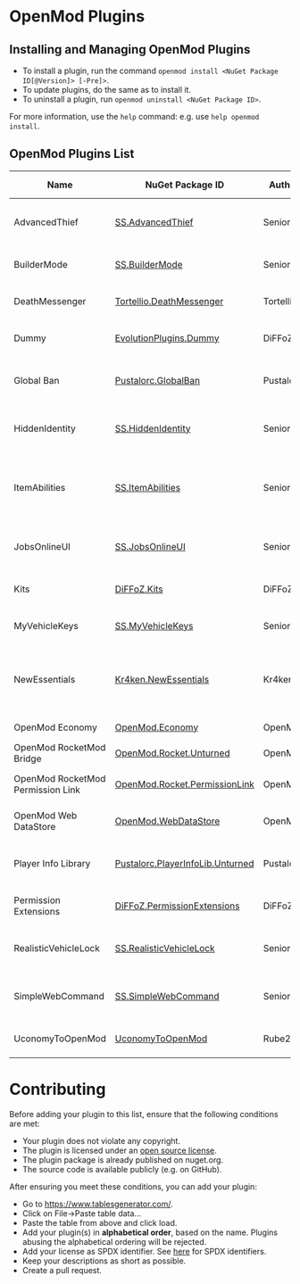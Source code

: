 # OpenMod Plugins

## Installing and Managing OpenMod Plugins
- To install a plugin, run the command `openmod install <NuGet Package ID[@Version]> [-Pre]>`.  
- To update plugins, do the same as to install it.
- To uninstall a plugin, run `openmod uninstall <NuGet Package ID>`.

For more information, use the `help` command: e.g. use `help openmod install`.

## OpenMod Plugins List
| Name                              	| NuGet Package ID                                                                                     	| Author    	| Platform  	| Description                                                                                                    	| License      	| Source Code                                                                                       	|
|-----------------------------------	|------------------------------------------------------------------------------------------------------	|-----------	|-----------	|----------------------------------------------------------------------------------------------------------------	|--------------	|---------------------------------------------------------------------------------------------------	|
| AdvancedThief                     	| [SS.AdvancedThief](https://www.nuget.org/packages/SS.AdvancedThief/)                                 	| Senior S  	| Unturned  	| This plugin add a command to have a best rol in Roleplays servers!                                             	| EUPL-1.2     	| [GitHub](https://github.com/Senior-S/AdvancedThief/tree/OpenMod)                                  	|
| BuilderMode                       	| [SS.BuilderMode](https://www.nuget.org/packages/SS.BuilderMode/)                                     	| Senior S  	| Unturned  	| A simple/shitty plugin to build with more facility.                                                            	| EUPL-1.2     	| [GitHub](https://github.com/Senior-S/BuilderMode-OpenMod)                                         	|
| DeathMessenger                    	| [Tortellio.DeathMessenger](https://www.nuget.org/packages/Tortellio.DeathMessenger)                  	| Tortellio 	| Unturned  	| Sending death messages based on player death causes.                                                           	| EUPL-1.2     	| [GitHub](https://github.com/Tortellio/DeathMessenger)                                             	|
| Dummy                             	| [EvolutionPlugins.Dummy](https://www.nuget.org/packages/EvolutionPlugins.Dummy/)                     	| DiFFoZ    	| Unturned  	| Creates a dummy to help with debugging a plugins                                                               	| GPL-3.0-only 	| [GitHub](https://github.com/EvolutionPlugins/Dummy)                                               	|
| Global Ban                        	| [Pustalorc.GlobalBan](https://www.nuget.org/packages/Pustalorc.GlobalBan/)                           	| Pustalorc 	| Unturned  	| Keep bans globally between servers. Supports HWID & IP banning.                                                	| EUPL-1.2     	| [GitHub](https://github.com/Pustalorc/GlobalBan/)                                                 	|
| HiddenIdentity                    	| [SS.HiddenIdentity](https://www.nuget.org/packages/ss.hiddenidentity/)                               	| Senior S  	| Unturned  	| Now you can be a good thief, if you have a mask anyone cant see your name!                                     	| EUPL-1.2     	| [GitHub](https://github.com/Senior-S/HiddenIdentity/tree/OpenMod)                                 	|
| ItemAbilities                     	| [SS.ItemAbilities](https://www.nuget.org/packages/SS.ItemAbilities/)                                 	| Senior S  	| Unturned  	| You can assign effects (Speed/Jump/Gravity Multiplier) to any item like a Katana or a Hat.                     	| EUPL-1.2     	| [GitHub](https://github.com/Senior-S/ItemAbilities/tree/OpenMod)                                  	|
| JobsOnlineUI                      	| [SS.JobsOnlineUI](https://www.nuget.org/packages/ss.jobsonlineui/)                                   	| Senior S  	| Unturned  	| A simple plugin to check the players or jobs online while press a key.                                         	| EUPL-1.2     	| [GitHub](https://github.com/Senior-S/JobsOnlineUI-OpenMod)                                        	|
| Kits                              	| [DiFFoZ.Kits](https://www.nuget.org/packages/DiFFoZ.Kits/)                                           	| DiFFoZ    	| Universal 	| Universal plugin for OpenMod. Adds a kit system.                                                               	| EUPL-1.2     	| [GitHub](https://github.com/DiFFoZ/Kits)                                                          	|
| MyVehicleKeys                     	| [SS.MyVehicleKeys](https://www.nuget.org/packages/SS.MyVehicleKeys/)                                 	| Senior S  	| Unturned  	| A plugin to add a system of keys in your roleplay server.                                                      	| EUPL-1.2     	| [GitHub](https://github.com/Senior-S/MyVehicleKeys/tree/OpenMod)                                  	|
| NewEssentials                     	| [Kr4ken.NewEssentials](https://www.nuget.org/packages/Kr4ken.NewEssentials)                          	| Kr4ken    	| Unturned  	| The new essential plugin for Unturned. This project aims to be a replacement for uEssentials built on OpenMod. 	| GPL-3.0-only 	| [GitHub](https://github.com/Kr4ken-9/NewEssentials)                                               	|
| OpenMod Economy                   	| [OpenMod.Economy](https://www.nuget.org/packages/OpenMod.Economy)                                    	| OpenMod   	| Unturned  	| An economy provider for OpenMod                                                                                	| EUPL-1.2     	| [GitHub](https://github.com/openmodplugins/OpenMod.Economy)                                       	|
| OpenMod RocketMod Bridge          	| [OpenMod.Rocket.Unturned](https://www.nuget.org/packages/OpenMod.Rocket.Unturned)                    	| OpenMod   	| Unturned  	| Legacy RM4 support for OpenMod                                                                                 	| MIT          	| [GitHub](https://github.com/openmod/openmod/tree/master/unturned/rocketmod)                       	|
| OpenMod RocketMod Permission Link 	| [OpenMod.Rocket.PermissionLink](https://www.nuget.org/packages/OpenMod.Rocket.PermissionLink)        	| OpenMod   	| Unturned  	| Makes RM4 use OpenMod Permissions                                                                              	| EUPL-1.2     	| [GitHub](https://github.com/openmod/openmod/tree/master/unturned/rocketmod/Rocket.PermissionLink) 	|
| OpenMod Web DataStore             	| [OpenMod.WebDataStore](https://www.nuget.org/packages/OpenMod.WebDataStore)                          	| OpenMod   	| Universal 	| Sync data files such as permissions, roles etc via the web.                                                    	| EUPL-1.2     	| [GitHub](https://github.com/openmodplugins/OpenMod.WebDataStore)                                  	|
| Player Info Library               	| [Pustalorc.PlayerInfoLib.Unturned](https://www.nuget.org/packages/Pustalorc.PlayerInfoLib.Unturned/) 	| Pustalorc 	| Unturned  	| Player Info Library, store information about all your players.                                                 	| EUPL-1.2     	| [GitHub](https://github.com/Pustalorc/PlayerInfoLib/)                                             	|
| Permission Extensions             	| [DiFFoZ.PermissionExtensions](https://www.nuget.org/packages/DiFFoZ.PermissionExtensions/)           	| DiFFoZ    	| Unturned  	| Add support prefix, suffix, and color for OpenMod                                                              	| GPL-3.0-only 	| [GitHub](https://github.com/DiFFoZ/PermissionExtensions)                                          	|
| RealisticVehicleLock              	| [SS.RealisticVehicleLock](https://www.nuget.org/packages/ss.realisticvehiclelock/)                   	| Senior S  	| Unturned  	| A plugin to add more realism to your roleplay server, the name say all!                                        	| EUPL-1.2     	| [GitHub](https://github.com/Senior-S/RealisticVehicleLock/tree/OpenMod)                           	|
| SimpleWebCommand                  	| [SS.SimpleWebCommand](https://www.nuget.org/packages/SS.SimpleWebCommand/)                           	| Senior S  	| Unturned  	| A simple plugin to send web request to your players and set urls with a interval.                              	| EUPL-1.2     	| [GitHub](https://github.com/Senior-S/SimpleWebCommand-OpenMod)                                    	|
| UconomyToOpenMod                  	| [UconomyToOpenMod](https://www.nuget.org/packages/UconomyToOpenMod)                                  	| Rube200   	| Unturned  	| Support rocketmod plugins to use OpenMod Economy.                                                              	| GPL-3.0-only 	| [GitHub](https://github.com/Rube200/UconomyToOpenMod)                                             	|

# Contributing

Before adding your plugin to this list, ensure that the following conditions are met:
* Your plugin does not violate any copyright.
* The plugin is licensed under an [open source license](https://opensource.org/licenses).
* The plugin package is already published on nuget.org.
* The source code is available publicly (e.g. on GitHub).

After ensuring you meet these conditions, you can add your plugin:
- Go to https://www.tablesgenerator.com/.
- Click on File->Paste table data...
- Paste the table from above and click load.
- Add your plugin(s) in **alphabetical order**, based on the name. Plugins abusing the alphabetical ordering will be rejected.
- Add your license as SPDX identifier. See [here](https://spdx.org/licenses/) for SPDX identifiers.
- Keep your descriptions as short as possible.
- Create a pull request.
